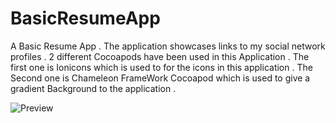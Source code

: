 # BasicResumeApp
A Basic Resume App . The application showcases links to my social network profiles . 
2 different Cocoapods have been used in this Application .
The first one is Ionicons which is used to for the icons in this application . 
The Second one is Chameleon FrameWork Cocoapod which is used to give a gradient Background to the application . 


![Preview](https://cloud.githubusercontent.com/assets/12775360/19832982/fecf0402-9e4f-11e6-85d0-f75497a6d016.jpg)
